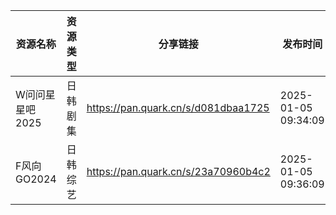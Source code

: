 | 资源名称       | 资源类型 | 分享链接                                | 发布时间                |
| ---------- | ---- | ----------------------------------- | ------------------- |
| W问问星星吧2025 | 日韩剧集 | https://pan.quark.cn/s/d081dbaa1725 | 2025-01-05 09:34:09 |
| F风向GO2024  | 日韩综艺 | https://pan.quark.cn/s/23a70960b4c2 | 2025-01-05 09:36:09 |
